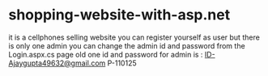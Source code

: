 # shopping-website-with-asp.net
it is a cellphones selling website
you can register yourself as user but there is only one admin
you can change the admin id and password from the Login.aspx.cs page
old one id and password for admin is : ID-Ajaygupta49632@gmail.com P-110125
